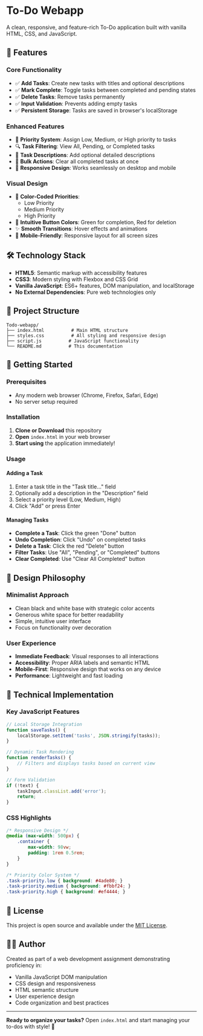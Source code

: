 # To-Do Webapp

A clean, responsive, and feature-rich To-Do application built with vanilla HTML, CSS, and JavaScript.

## 🚀 Features

### Core Functionality
- ✅ **Add Tasks**: Create new tasks with titles and optional descriptions
- ✅ **Mark Complete**: Toggle tasks between completed and pending states
- ✅ **Delete Tasks**: Remove tasks permanently
- ✅ **Input Validation**: Prevents adding empty tasks
- ✅ **Persistent Storage**: Tasks are saved in browser's localStorage

### Enhanced Features
- 🎯 **Priority System**: Assign Low, Medium, or High priority to tasks
- 🔍 **Task Filtering**: View All, Pending, or Completed tasks
- 📝 **Task Descriptions**: Add optional detailed descriptions
- 🧹 **Bulk Actions**: Clear all completed tasks at once
- 📱 **Responsive Design**: Works seamlessly on desktop and mobile

### Visual Design
- 🎨 **Color-Coded Priorities**: 
  - Low Priority 
  - Medium Priority 
  - High Priority 
- 🎯 **Intuitive Button Colors**: Green for completion, Red for deletion
- ✨ **Smooth Transitions**: Hover effects and animations
- 📱 **Mobile-Friendly**: Responsive layout for all screen sizes

## 🛠️ Technology Stack

- **HTML5**: Semantic markup with accessibility features
- **CSS3**: Modern styling with Flexbox and CSS Grid
- **Vanilla JavaScript**: ES6+ features, DOM manipulation, and localStorage
- **No External Dependencies**: Pure web technologies only

## 📁 Project Structure

```
Todo-webapp/
├── index.html          # Main HTML structure
├── styles.css          # All styling and responsive design
├── script.js          # JavaScript functionality
└── README.md          # This documentation
```

## 🚀 Getting Started

### Prerequisites
- Any modern web browser (Chrome, Firefox, Safari, Edge)
- No server setup required

### Installation
1. **Clone or Download** this repository
2. **Open** `index.html` in your web browser
3. **Start using** the application immediately!

### Usage

#### Adding a Task
1. Enter a task title in the "Task title..." field
2. Optionally add a description in the "Description" field
3. Select a priority level (Low, Medium, High)
4. Click "Add" or press Enter

#### Managing Tasks
- **Complete a Task**: Click the green "Done" button
- **Undo Completion**: Click "Undo" on completed tasks
- **Delete a Task**: Click the red "Delete" button
- **Filter Tasks**: Use "All", "Pending", or "Completed" buttons
- **Clear Completed**: Use "Clear All Completed" button

## 🎨 Design Philosophy

### Minimalist Approach
- Clean black and white base with strategic color accents
- Generous white space for better readability
- Simple, intuitive user interface
- Focus on functionality over decoration

### User Experience
- **Immediate Feedback**: Visual responses to all interactions
- **Accessibility**: Proper ARIA labels and semantic HTML
- **Mobile-First**: Responsive design that works on any device
- **Performance**: Lightweight and fast loading

## 🔧 Technical Implementation

### Key JavaScript Features
```javascript
// Local Storage Integration
function saveTasks() {
    localStorage.setItem('tasks', JSON.stringify(tasks));
}

// Dynamic Task Rendering
function renderTasks() {
    // Filters and displays tasks based on current view
}

// Form Validation
if (!text) {
    taskInput.classList.add('error');
    return;
}
```

### CSS Highlights
```css
/* Responsive Design */
@media (max-width: 500px) {
    .container {
        max-width: 98vw;
        padding: 1rem 0.5rem;
    }
}

/* Priority Color System */
.task-priority.low { background: #4ade80; }
.task-priority.medium { background: #fbbf24; }
.task-priority.high { background: #ef4444; }
```


## 📄 License

This project is open source and available under the [MIT License](LICENSE).

## 👨‍💻 Author

Created as part of a web development assignment demonstrating proficiency in:
- Vanilla JavaScript DOM manipulation
- CSS design and responsiveness
- HTML semantic structure
- User experience design
- Code organization and best practices

---

**Ready to organize your tasks?** Open `index.html` and start managing your to-dos with style! 🎉
